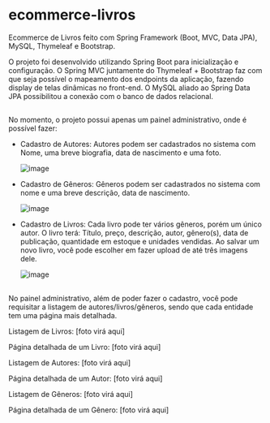 # ecommerce-livros
Ecommerce de Livros feito com Spring Framework (Boot, MVC, Data JPA), MySQL, Thymeleaf e Bootstrap.

O projeto foi desenvolvido utilizando Spring Boot para inicialização e configuração.
O Spring MVC juntamente do Thymeleaf + Bootstrap faz com que seja possível o mapeamento dos endpoints da aplicação, fazendo display de telas dinâmicas no front-end.
O MySQL aliado ao Spring Data JPA possibilitou a conexão com o banco de dados relacional.

##

No momento, o projeto possui apenas um painel administrativo, onde é possível fazer:
  - Cadastro de Autores:
    Autores podem ser cadastrados no sistema com Nome, uma breve biografia, data de nascimento e uma foto.
    
    ![image](https://user-images.githubusercontent.com/106701116/194637393-81144bdc-80cd-49e1-8e68-fb891c8d075b.png)

    
  - Cadastro de Gêneros:
    Gêneros podem ser cadastrados no sistema com nome e uma breve descrição, data de nascimento.
    
    ![image](https://user-images.githubusercontent.com/106701116/194637418-1a6cff7e-e776-4b85-8085-10760b7226f4.png)


  - Cadastro de Livros:
    Cada livro pode ter vários gêneros, porém um único autor.
    O livro terá: Título, preço, descrição, autor, gênero(s), data de publicação, quantidade em estoque e unidades vendidas. 
    Ao salvar um novo livro, você pode escolher em fazer upload de até três imagens dele.
    
    ![image](https://user-images.githubusercontent.com/106701116/194637348-6f858d39-456f-486f-b7b0-bcd354fc8107.png)

##
   
No painel administrativo, além de poder fazer o cadastro, você pode requisitar a listagem de autores/livros/gêneros, sendo que cada entidade tem uma página mais detalhada.

Listagem de Livros:
[foto virá aqui]

Página detalhada de um Livro:
[foto virá aqui]

Listagem de Autores:
[foto virá aqui]

Página detalhada de um Autor:
[foto virá aqui]

Listagem de Gêneros:
[foto virá aqui]

Página detalhada de um Gênero:
[foto virá aqui]
   
